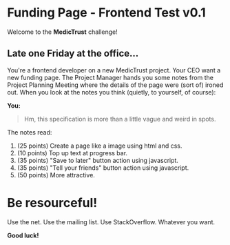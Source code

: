 # Funding Page - Frontend Test v0.1

Welcome to the **MedicTrust** challenge!

## Late one Friday at the office...

You're a frontend developer on a new MedicTrust project. Your CEO want a new funding page. The Project Manager hands you some notes from the Project Planning Meeting where the details of the page were (sort of) ironed out. When you look at the notes you think (quietly, to yourself, of course):

**You:**
> Hm, this specification is more than a little vague and weird in spots.

The notes read:

  1. (25 points) Create a page like a image using html and css.
  2. (10 points) Top up text at progress bar.
  3. (35 points) "Save to later" button action using javascript.
  4. (35 points) "Tell your friends" button action using javascript.
  5. (50 points) More attractive.

# Be resourceful!

Use the net. Use the mailing list. Use StackOverflow. Whatever you want.

**Good luck!**